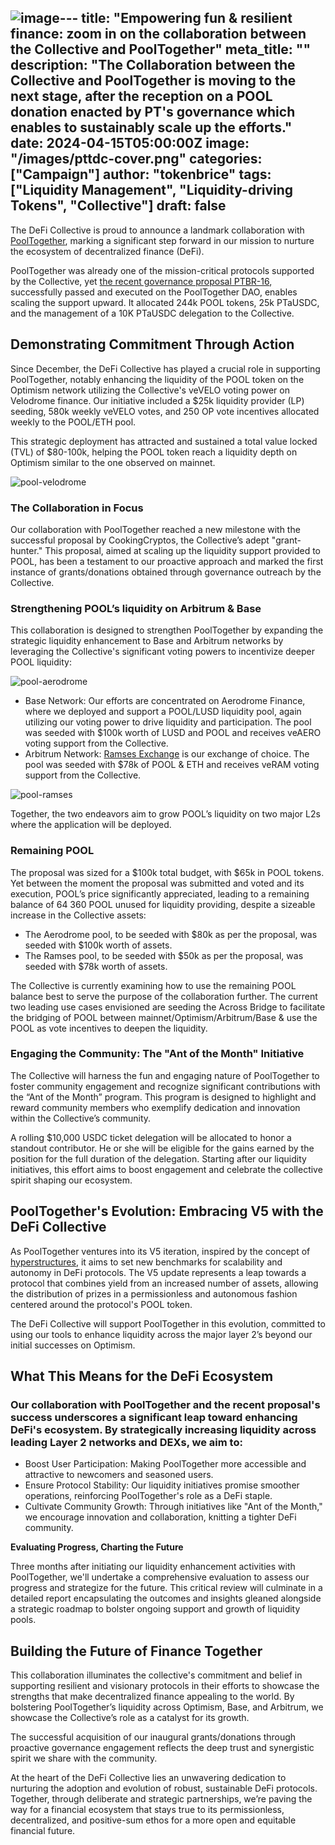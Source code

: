 ![image](https://github.com/deficollective/deficollective.github.io/assets/28776588/3c51e7bc-befb-4daf-92db-3f948f83632b)---
title: "Empowering fun & resilient finance: zoom in on the collaboration between the Collective and PoolTogether"
meta_title: ""
description: "The Collaboration between the Collective and PoolTogether is moving to the next stage, after the reception on a POOL donation enacted by PT's governance which enables to sustainably scale up the efforts."
date: 2024-04-15T05:00:00Z
image: "/images/pttdc-cover.png"
categories: ["Campaign"]
author: "tokenbrice"
tags: ["Liquidity Management", "Liquidity-driving Tokens", "Collective"]
draft: false
---

The DeFi Collective is proud to announce a landmark collaboration with [PoolTogether](https://pooltogether.com/), marking a significant step forward in our mission to nurture the ecosystem of decentralized finance (DeFi).

PoolTogether was already one of the mission-critical protocols supported by the Collective, yet [the recent governance proposal PTBR-16](https://www.tally.xyz/gov/pooltogether/proposal/67858562289301491763938636683485291046913391520111929729721987440251025045983), successfully passed and executed on the PoolTogether DAO, enables scaling the support upward. It allocated 244k POOL tokens, 25k PTaUSDC, and the management of a 10K PTaUSDC delegation to the Collective.


## Demonstrating Commitment Through Action

Since December, the DeFi Collective has played a crucial role in supporting PoolTogether, notably enhancing the liquidity of the POOL token on the Optimism network utilizing the Collective's veVELO voting power on Velodrome finance. Our initiative included a $25k liquidity provider (LP) seeding, 580k weekly veVELO votes, and 250 OP vote incentives allocated weekly to the POOL/ETH pool. 

This strategic deployment has attracted and sustained a total value locked (TVL) of $80-100k, helping the POOL token reach a liquidity depth on Optimism similar to the one observed on mainnet.


![pool-velodrome](https://raw.githubusercontent.com/deficollective/deficollective.github.io/main/assets/images/pttdc/pool-velodrome.png "POOL/ETH pool on Velodrome")


### The Collaboration in Focus

Our collaboration with PoolTogether reached a new milestone with the successful proposal by CookingCryptos, the Collective’s adept "grant-hunter." This proposal, aimed at scaling up the liquidity support provided to POOL, has been a testament to our proactive approach and marked the first instance of grants/donations obtained through governance outreach by the Collective.


### Strengthening POOL’s liquidity on Arbitrum & Base

This collaboration is designed to strengthen PoolTogether by expanding the strategic liquidity enhancement to Base and Arbitrum networks by leveraging the Collective's significant voting powers to incentivize deeper POOL liquidity:

![pool-aerodrome](https://raw.githubusercontent.com/deficollective/deficollective.github.io/main/assets/images/pttdc/pool-aerodrome.png "POOL/LUSD pool on Aerodrome")

* Base Network: Our efforts are concentrated on Aerodrome Finance, where we deployed and support a POOL/LUSD liquidity pool, again utilizing our voting power to drive liquidity and participation. The pool was seeded with $100k worth of LUSD and POOL and receives veAERO voting support from the Collective.
* Arbitrum Network: [Ramses Exchange](https://www.ramses.exchange/) is our exchange of choice. The pool was seeded with $78k of POOL & ETH and receives veRAM voting support from the Collective. 

![pool-ramses](https://raw.githubusercontent.com/deficollective/deficollective.github.io/main/assets/images/pttdc/pool-ramses.png "POOL/ETH pool on Ramses")

Together, the two endeavors aim to grow POOL’s liquidity on two major L2s where the application will be deployed.


### Remaining POOL

The proposal was sized for a $100k total budget, with $65k in POOL tokens. Yet between the moment the proposal was submitted and voted and its execution, POOL’s price significantly appreciated, leading to a remaining balance of 64 360 POOL unused for liquidity providing, despite a sizeable increase in the Collective assets:



* The Aerodrome pool, to be seeded with $80k as per the proposal, was seeded with $100k worth of assets.
* The Ramses pool, to be seeded with $50k as per the proposal, was seeded with $78k worth of assets.

The Collective is currently examining how to use the remaining POOL balance best to serve the purpose of the collaboration further. The current two leading use cases envisioned are seeding the Across Bridge to facilitate the bridging of POOL between mainnet/Optimism/Arbitrum/Base & use the POOL as vote incentives to deepen the liquidity.


### Engaging the Community: The "Ant of the Month" Initiative

The Collective will harness the fun and engaging nature of PoolTogether to foster community engagement and recognize significant contributions with the “Ant of the Month” program. This program is designed to highlight and reward community members who exemplify dedication and innovation within the Collective’s community.

A rolling $10,000 USDC ticket delegation will be allocated to honor a standout contributor. He or she will be eligible for the gains earned by the position for the full duration of the delegation. Starting after our liquidity initiatives, this effort aims to boost engagement and celebrate the collective spirit shaping our ecosystem.


## PoolTogether's Evolution: Embracing V5 with the DeFi Collective

As PoolTogether ventures into its V5 iteration, inspired by the concept of [hyperstructures](https://gov.pooltogether.com/t/the-pooltogether-prize-savings-hyperstructure/2753), it aims to set new benchmarks for scalability and autonomy in DeFi protocols. The V5 update represents a leap towards a protocol that combines yield from an increased number of assets, allowing the distribution of prizes in a permissionless and autonomous fashion centered around the protocol's POOL token. 



The DeFi Collective will support PoolTogether in this evolution, committed to using our tools to enhance liquidity across the major layer 2’s beyond our initial successes on Optimism.


## What This Means for the DeFi Ecosystem


### Our collaboration with PoolTogether and the recent proposal's success underscores a significant leap toward enhancing DeFi's ecosystem. By strategically increasing liquidity across leading Layer 2 networks and DEXs, we aim to:



* Boost User Participation: Making PoolTogether more accessible and attractive to newcomers and seasoned users.
* Ensure Protocol Stability: Our liquidity initiatives promise smoother operations, reinforcing PoolTogether's role as a DeFi staple.
* Cultivate Community Growth: Through initiatives like "Ant of the Month," we encourage innovation and collaboration, knitting a tighter DeFi community.

**Evaluating Progress, Charting the Future**

Three months after initiating our liquidity enhancement activities with PoolTogether, we'll undertake a comprehensive evaluation to assess our progress and strategize for the future. This critical review will culminate in a detailed report encapsulating the outcomes and insights gleaned alongside a strategic roadmap to bolster ongoing support and growth of liquidity pools.


## Building the Future of Finance Together

This collaboration illuminates the collective's commitment and belief in supporting resilient and visionary protocols in their efforts to showcase the strengths that make decentralized finance appealing to the world. By bolstering PoolTogether’s liquidity across Optimism, Base, and Arbitrum, we showcase the Collective’s role as a catalyst for its growth. 

The successful acquisition of our inaugural grants/donations through proactive governance engagement reflects the deep trust and synergistic spirit we share with the community.

At the heart of the DeFi Collective lies an unwavering dedication to nurturing the adoption and evolution of robust, sustainable DeFi protocols. Together, through deliberate and strategic partnerships, we’re paving the way for a financial ecosystem that stays true to its permissionless, decentralized, and positive-sum ethos for a more open and equitable financial future.
